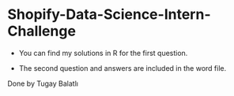 # Shopify-Data-Science-Intern-Challenge

- You can find my solutions in R for the first question. 

- The second question and answers are included in the word file. 

Done by Tugay Balatlı
